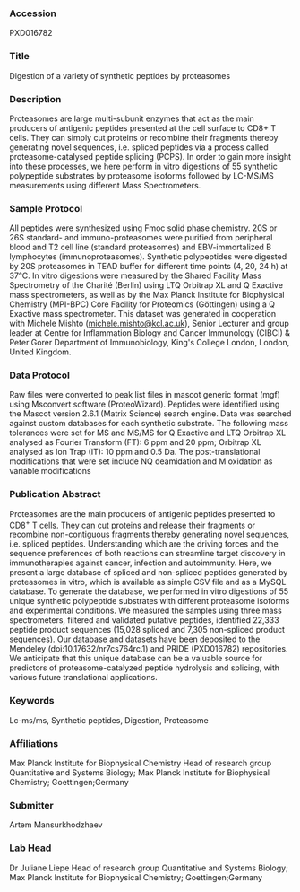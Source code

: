 ### Accession
PXD016782

### Title
Digestion of a variety of synthetic peptides by proteasomes

### Description
Proteasomes are large multi-subunit enzymes that act as the main producers of antigenic peptides presented at the cell surface to CD8+ T cells. They can simply cut proteins or recombine their fragments thereby generating novel sequences, i.e. spliced peptides via a process called proteasome-catalysed peptide splicing (PCPS). In order to gain more insight into these processes, we here perform in vitro digestions of 55 synthetic polypeptide substrates by proteasome isoforms followed by LC-MS/MS measurements using different Mass Spectrometers.

### Sample Protocol
All peptides were synthesized using Fmoc solid phase chemistry. 20S or 26S standard- and immuno-proteasomes were purified from peripheral blood and T2 cell line (standard proteasomes) and EBV-immortalized B lymphocytes (immunoproteasomes). Synthetic polypeptides were digested by 20S proteasomes in TEAD buffer for different time points (4, 20, 24 h) at 37°C. In vitro digestions were measured by the Shared Facility Mass Spectrometry of the Charité (Berlin) using LTQ Orbitrap XL and Q Exactive mass spectrometers, as well as by the Max Planck Institute for Biophysical Chemistry (MPI-BPC) Core Facility for Proteomics (Göttingen) using a Q Exactive mass spectrometer. This dataset was generated in cooperation with Michele Mishto (michele.mishto@kcl.ac.uk), Senior Lecturer and group leader at Centre for Inflammation Biology and Cancer Immunology (CIBCI) & Peter Gorer Department of Immunobiology, King's College London, London, United Kingdom.

### Data Protocol
Raw files were converted to peak list files in mascot generic format (mgf) using Msconvert software (ProteoWizard). Peptides were identified using the Mascot version 2.6.1 (Matrix Science) search engine. Data was searched against custom databases for each synthetic substrate. The following mass tolerances were set for MS and MS/MS for Q Exactive and LTQ Orbitrap XL analysed as Fourier Transform (FT): 6 ppm and 20 ppm; Orbitrap XL analysed as Ion Trap (IT): 10 ppm and 0.5 Da.  The post-translational modifications that were set include NQ deamidation and M oxidation as variable modifications

### Publication Abstract
Proteasomes are the main producers of antigenic peptides presented to CD8<sup>+</sup> T cells. They can cut proteins and release their fragments or recombine non-contiguous fragments thereby generating novel sequences, i.e. spliced peptides. Understanding which are the driving forces and the sequence preferences of both reactions can streamline target discovery in immunotherapies against cancer, infection and autoimmunity. Here, we present a large database of spliced and non-spliced peptides generated by proteasomes in vitro, which is available as simple CSV file and as a MySQL database. To generate the database, we performed in vitro digestions of 55 unique synthetic polypeptide substrates with different proteasome isoforms and experimental conditions. We measured the samples using three mass spectrometers, filtered and validated putative peptides, identified 22,333 peptide product sequences (15,028 spliced and 7,305 non-spliced product sequences). Our database and datasets have been deposited to the Mendeley (doi:10.17632/nr7cs764rc.1) and PRIDE (PXD016782) repositories. We anticipate that this unique database can be a valuable source for predictors of proteasome-catalyzed peptide hydrolysis and splicing, with various future translational applications.

### Keywords
Lc-ms/ms, Synthetic peptides, Digestion, Proteasome

### Affiliations
Max Planck Institute for Biophysical Chemistry
Head of research group Quantitative and Systems Biology; Max Planck Institute for Biophysical Chemistry; Goettingen;Germany

### Submitter
Artem Mansurkhodzhaev

### Lab Head
Dr Juliane Liepe
Head of research group Quantitative and Systems Biology; Max Planck Institute for Biophysical Chemistry; Goettingen;Germany


